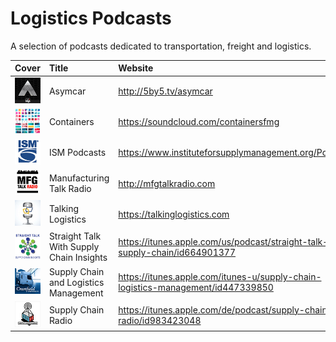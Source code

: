 # Logistics Podcasts

A selection of podcasts dedicated to transportation, freight and logistics.

| Cover | Title | Website |
| :--- |:---| :--- |
| ![Asymcar](cover/asymcar.png) | Asymcar | http://5by5.tv/asymcar |
| ![Containers](cover/containers.png) | Containers | https://soundcloud.com/containersfmg |
| ![ISM Podcasts](cover/ism-podcasts.png) | ISM Podcasts | https://www.instituteforsupplymanagement.org/Podcasts/ |
| ![Manufacturing Talk Radio](cover/manufacturing-talk-radio.png) | Manufacturing Talk Radio | http://mfgtalkradio.com |
| ![Talking Logistics](cover/talking-logistics.png) | Talking Logistics | https://talkinglogistics.com |
| ![Straight Talk With Supply Chain Insights](cover/straight-talk-with-supply-chain-insights.png) | Straight Talk With Supply Chain Insights | https://itunes.apple.com/us/podcast/straight-talk-supply-chain/id664901377 |
| ![Supply Chain and Logistics Management](cover/supply-chain-and-logistics-management.png) | Supply Chain and Logistics Management | https://itunes.apple.com/itunes-u/supply-chain-logistics-management/id447339850 |
| ![Supply Chain Radio](cover/supply-chain-radio.png) | Supply Chain Radio | https://itunes.apple.com/de/podcast/supply-chain-radio/id983423048 |